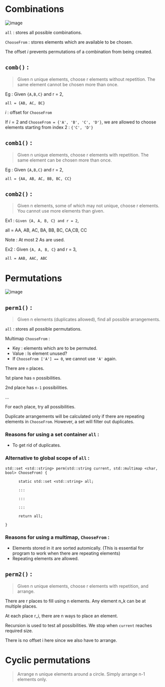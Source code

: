 # Combinations 
![image](https://user-images.githubusercontent.com/65414576/152682473-6429be73-e592-42f2-9199-72bd811494cc.png)

`all` : stores all possible combinations. 

`ChooseFrom` : stores elements which are available to be chosen.

The offset $i$ prevents permutations of a combination from being created.
## `comb()` :
>Given n unique elements, choose r elements without repetition. The same element cannot be chosen more than once.

Eg : Given `{A,B,C}` and r = 2,

`all = {AB, AC, BC}`

$i$ : offset for `ChooseFrom`

If $i = 2$ and `ChooseFrom = {'A', 'B', 'C', 'D'}`, we are allowed to choose elements starting from index $2$ :   `{'C', 'D'}`


## `comb1()` :

>Given n unique elements, choose r elements with repetition. The same element can be chosen more than once.

Eg : Given `{A,B,C}` and r = 2, 

`all = {AA, AB, AC, BB, BC, CC}`

## `comb2()` :
>Given n elements, some of which may not unique, choose r elements. You cannot use more elements than given. 

Ex1 : `Given {A, A, B, C} and r = 2`,

all = AA, AB, AC, BA, BB, BC, CA,CB, CC 

Note : At most 2 As are used.
	
Ex2 : Given `{A, A, B, C}` and r = 3,

`all = AAB, AAC, ABC `


# Permutations 
![image](https://user-images.githubusercontent.com/65414576/152680821-783bb8dd-16d9-4e30-91dc-889c82437283.png)

## `perm1()` :
>Given n elements (duplicates allowed), find all possible arrangements.

`all` : stores all possible permutations. 

Multimap `ChooseFrom` : 
- Key : elements which are to be permuted.
- Value : Is element unused?
- If `ChooseFrom ['A'] == 0`, we cannot use `'A'` again.


There are `n` places.

1st plane has `n` possibilities.

2nd place has `n-1` possibilities.

...

For each place, try all possibilities.

Duplicate arrangements will be calculated only if there are repeating elements in `ChooseFrom`. However, a set will filter out duplicates.


### Reasons for using a set container `all` :
  
- To get rid of duplicates.

### Alternative to global scope of `all` :

```
std::set <std::string> perm(std::string current, std::multimap <char, bool> ChooseFrom) {

      static std::set <std::string> all;
  
      :::
      
      :::
    
      :::
    
      return all;
  
}
```

### Reasons for using a multimap, `ChooseFrom` :
- Elements stored in it are sorted automically. (This is essential for program to work when there are repeating elements)
- Repeating elements are allowed.

## `perm2()` :
>Given n unique elements, choose r elements with repetition, and arrange.

There are r places to fill using n elements. Any element n_k can be at multiple places.

At each place r_i, there are n ways to place an element.

Recursion is used to test all possibilities. We stop when `current` reaches required size. 

There is no offset i here since we also have to arrange.

# Cyclic permutations #
> Arrange n unique elements around a circle.
Simply arrange n-1 elements only.
